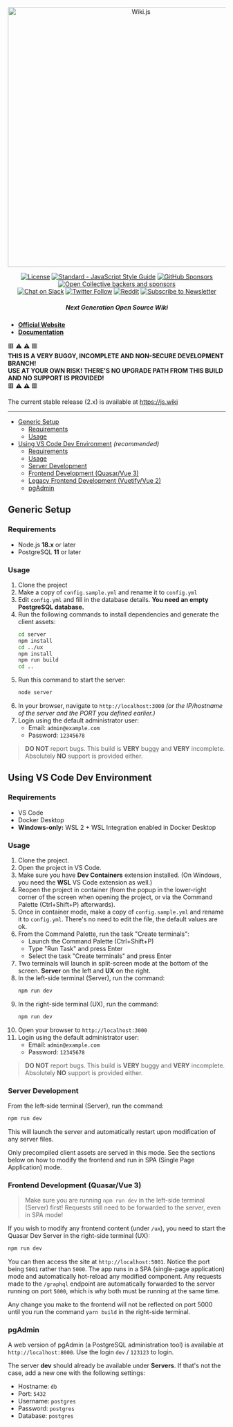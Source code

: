 <div align="center">

<img src="https://static.requarks.io/logo/wikijs-full.svg" alt="Wiki.js" width="600" />

[![License](https://img.shields.io/badge/license-AGPLv3-blue.svg?style=flat)](https://github.com/requarks/wiki/blob/master/LICENSE)
[![Standard - JavaScript Style Guide](https://img.shields.io/badge/code%20style-standard-green.svg?style=flat&logo=javascript&logoColor=white)](http://standardjs.com/)
[![GitHub Sponsors](https://img.shields.io/github/sponsors/ngpixel?logo=github&color=ea4aaa)](https://github.com/users/NGPixel/sponsorship)
[![Open Collective backers and sponsors](https://img.shields.io/opencollective/all/wikijs?label=backers&color=218bff&logo=opencollective&logoColor=white)](https://opencollective.com/wikijs)  
[![Chat on Slack](https://img.shields.io/badge/slack-requarks-CC2B5E.svg?style=flat&logo=slack)](https://wiki.requarks.io/slack)
[![Twitter Follow](https://img.shields.io/badge/follow-%40requarks-blue.svg?style=flat&logo=twitter)](https://twitter.com/requarks)
[![Reddit](https://img.shields.io/badge/reddit-%2Fr%2Fwikijs-orange?logo=reddit&logoColor=white)](https://www.reddit.com/r/wikijs/)
[![Subscribe to Newsletter](https://img.shields.io/badge/newsletter-subscribe-yellow.svg?style=flat&logo=mailchimp)](https://blog.js.wiki/subscribe)

##### Next Generation Open Source Wiki

</div>

- **[Official Website](https://next.js.wiki/)**
- **[Documentation](https://next.js.wiki/docs/)**

:red_square: :warning: :warning: :red_square:   
**THIS IS A VERY BUGGY, INCOMPLETE AND NON-SECURE DEVELOPMENT BRANCH!**  
**USE AT YOUR OWN RISK! THERE'S NO UPGRADE PATH FROM THIS BUILD AND NO SUPPORT IS PROVIDED!**  
:red_square: :warning: :warning: :red_square:

The current stable release (2.x) is available at https://js.wiki

---

- [Generic Setup](#generic-setup)
  - [Requirements](#requirements)
  - [Usage](#usage)
- [Using VS Code Dev Environment](#using-vs-code-dev-environment) *(recommended)*
  - [Requirements](#requirements-1)
  - [Usage](#usage-1)
  - [Server Development](#server-development)
  - [Frontend Development (Quasar/Vue 3)](#frontend-development-quasarvue-3)
  - [Legacy Frontend Development (Vuetify/Vue 2)](#legacy-frontend-development-vuetifyvue-2)
  - [pgAdmin](#pgadmin)

## Generic Setup

### Requirements

- Node.js **18.x** or later
- PostgreSQL **11** or later

### Usage

1. Clone the project
1. Make a copy of `config.sample.yml` and rename it to `config.yml`
1. Edit `config.yml` and fill in the database details. **You need an empty PostgreSQL database.**
1. Run the following commands to install dependencies and generate the client assets:
    ```sh
    cd server
    npm install
    cd ../ux
    npm install
    npm run build
    cd ..
    ```
1. Run this command to start the server:
    ```sh
    node server
    ```
1. In your browser, navigate to `http://localhost:3000` *(or the IP/hostname of the server and the PORT you defined earlier.)*
1. Login using the default administrator user:
    - Email: `admin@example.com`
    - Password: `12345678`

> **DO NOT** report bugs. This build is **VERY** buggy and **VERY** incomplete. Absolutely **NO** support is provided either.

## Using VS Code Dev Environment

### Requirements

- VS Code
- Docker Desktop
- **Windows-only:** WSL 2 + WSL Integration enabled in Docker Desktop

### Usage

1. Clone the project.
1. Open the project in VS Code.
1. Make sure you have **Dev Containers** extension installed. (On Windows, you need the **WSL** VS Code extension as well.)
1. Reopen the project in container (from the popup in the lower-right corner of the screen when opening the project, or via the Command Palette (Ctrl+Shift+P) afterwards).
1. Once in container mode, make a copy of `config.sample.yml` and rename it to `config.yml`. There's no need to edit the file, the default values are ok.
1. From the Command Palette, run the task "Create terminals":
    - Launch the Command Palette (Ctrl+Shift+P)
    - Type "Run Task" and press Enter
    - Select the task "Create terminals" and press Enter
1. Two terminals will launch in split-screen mode at the bottom of the screen. **Server** on the left and **UX** on the right.
1. In the left-side terminal (Server), run the command:
    ```sh
    npm run dev
    ```
1. In the right-side terminal (UX), run the command:
    ```sh
    npm run dev
    ```
1. Open your browser to `http://localhost:3000`
1. Login using the default administrator user:
    - Email: `admin@example.com`
    - Password: `12345678`

> **DO NOT** report bugs. This build is **VERY** buggy and **VERY** incomplete. Absolutely **NO** support is provided either.

### Server Development

From the left-side terminal (Server), run the command:

```sh
npm run dev
```

This will launch the server and automatically restart upon modification of any server files.

Only precompiled client assets are served in this mode. See the sections below on how to modify the frontend and run in SPA (Single Page Application) mode.

### Frontend Development (Quasar/Vue 3)

> Make sure you are running `npm run dev` in the left-side terminal (Server) first! Requests still need to be forwarded to the server, even in SPA mode!

If you wish to modify any frontend content (under `/ux`), you need to start the Quasar Dev Server in the right-side terminal (UX):

```sh
npm run dev
```

You can then access the site at `http://localhost:5001`. Notice the port being `5001` rather than `5000`. The app runs in a SPA (single-page application) mode and automatically hot-reload any modified component. Any requests made to the `/graphql` endpoint are automatically forwarded to the server running on port `5000`, which is why both must be running at the same time.

Any change you make to the frontend will not be reflected on port 5000 until you run the command `yarn build` in the right-side terminal.

### pgAdmin

A web version of pgAdmin (a PostgreSQL administration tool) is available at `http://localhost:8000`. Use the login `dev` / `123123` to login.

The server **dev** should already be available under **Servers**. If that's not the case, add a new one with the following settings:

- Hostname: `db`
- Port: `5432`
- Username: `postgres`
- Password: `postgres`
- Database: `postgres`
